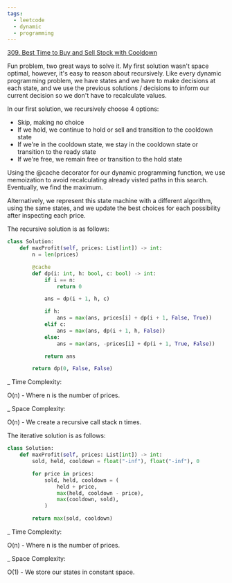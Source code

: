 ```yaml
---
tags:
  - leetcode
  - dynamic
  - programming
---
```


<a href="https://leetcode.com/problems/best-time-to-buy-and-sell-stock-with-cooldown/">
309. Best Time to Buy and Sell Stock with Cooldown</a>

Fun problem, two great ways to solve it. My first solution wasn't space optimal,
however, it's easy to reason about recursively. Like every dynamic programming
problem, we have states and we have to make decisions at each state, and we use
the previous solutions / decisions to inform our current decision so we don't
have to recalculate values.

In our first solution, we recursively choose 4 options:

- Skip, making no choice
- If we hold, we continue to hold or sell and transition to the cooldown state
- If we're in the cooldown state, we stay in the cooldown state or transition to
  the ready state
- If we're free, we remain free or transition to the hold state

Using the @cache decorator for our dynamic programming function, we use
memoization to avoid recalculating already visted paths in this search.
Eventually, we find the maximum.

Alternatively, we represent this state machine with a different algorithm, using
the same states, and we update the best choices for each possibility after
inspecting each price.

The recursive solution is as follows:

```python
class Solution:
    def maxProfit(self, prices: List[int]) -> int:
        n = len(prices)

        @cache
        def dp(i: int, h: bool, c: bool) -> int:
            if i == n:
                return 0

            ans = dp(i + 1, h, c)

            if h:
                ans = max(ans, prices[i] + dp(i + 1, False, True))
            elif c:
                ans = max(ans, dp(i + 1, h, False))
            else:
                ans = max(ans, -prices[i] + dp(i + 1, True, False))

            return ans

        return dp(0, False, False)
```

\_ Time Complexity:

O(n) - Where n is the number of prices.

\_ Space Complexity:

O(n) - We create a recursive call stack n times.

The iterative solution is as follows:

```python
class Solution:
    def maxProfit(self, prices: List[int]) -> int:
        sold, held, cooldown = float("-inf"), float("-inf"), 0

        for price in prices:
            sold, held, cooldown = (
                held + price,
                max(held, cooldown - price),
                max(cooldown, sold),
            )

        return max(sold, cooldown)
```

\_ Time Complexity:

O(n) - Where n is the number of prices.

\_ Space Complexity:

O(1) - We store our states in constant space.
